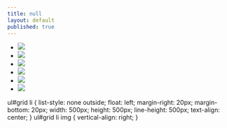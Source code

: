 ```yaml
---
title: null
layout: default
published: true
---
```

<ul id="grid">
  <li><img src="https://i.imgur.com/hEgpars.jpg"></li>
  <li><img src="https://i.imgur.com/hEgpars.jpg"></li>
  <li><img src="https://i.imgur.com/hEgpars.jpg"></li>

  <li><img src="https://i.imgur.com/hEgpars.jpg"></li>
  <li><img src="https://i.imgur.com/hEgpars.jpg"></li>
  <li><img src="https://i.imgur.com/hEgpars.jpg"></li>
</ul>

ul#grid li {
  list-style: none outside;
  float: left;
  margin-right: 20px;
  margin-bottom: 20px;
  width: 500px;
  height: 500px;
  line-height: 500px;
  text-align: center;
}
ul#grid li img {
  vertical-align: right;
}








<br>
